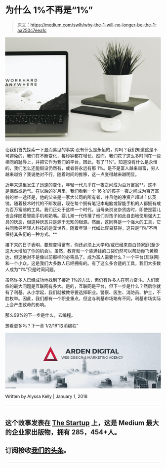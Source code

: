 # 为什么 1%不再是“1%”

> 原文：<https://medium.com/swlh/why-the-1-will-no-longer-be-the-1-aa250c7eea1c>

![](img/8eaa760a386952c087ed9e95c2a6272b.png)

让我们首先探索一下显而易见的事实:没有什么是永恒的，对吗？我们知道这是不可避免的，我们在不断变化，每秒钟都在增长。然而，我们花了这么多时间在一些相同的耻辱上，并把它作为我们的平台。因此，有了“1%”。知道没有什么是永恒的，我们怎么还能假设仍然有，或者将永远有那 1%。是不是富人越来越富，穷人越来越穷？我说绝对不行。随着时间的推移，这一点变得越来越明显。

近年来这里发生了迅速的变化，年轻一代几乎在一夜之间成为百万富翁**。这不是偶然或运气。在以后的岁月里，我们看到一个 16 岁的孩子一夜之间成为百万富翁的唯一途径是，他的父亲是一家大公司的所有者，并且他的净资产超过 1 亿英镑。随着技术时代的不断发展，现在每个拥有笔记本电脑或智能手机的人都拥有成为百万富翁的工具。我们正处于这样一个时代，当母亲浏览杂货店时，即使是婴儿也会伴随着智能手机和奶嘴。婴儿潮一代传播了他们对孩子如此自由地使用强大工具的厌恶，但这种厌恶只是源于无知的根源。然而，这同样是一个强大的工具，它共同教导年轻人科技的适宜世界。随着年轻一代如此容易获得，这只是“1%”不再保持其头衔的一种方式。**

接下来的日子表明，要想变得富有，你还必须上大学和/或已经来自白领家庭(至少这大大增加了你的机会)。虽然，教育和一个装满钱的口袋仍然可以帮助你飞黄腾达，但这绝对不是像以前那样的必需品了。成为富人需要什么？一个平台(互联网)和一个小众。这是我们大多数人已经拥有的。有了这么多合适的工具，我们大多数人成为“1%”只是时间问题。

虽然许多人已经成功地找到了接近 1%的方法，但仍有许多人在努力奋斗。人们面临的最大问题是互联网有多大。是的，互联网是平台，但下一步是什么？然后你就有了利基。从小学起，我们就被教导要选择职业。警察、医生、消防员、护士，不胜枚举。因此，我们都有一个职业重点，但这与利基市场略有不同，利基市场实际上会产生致命的影响。

那么99%的下一步是什么，去编程。

想看更多吗？下一章 1/2/18“取消编程”

![](img/9cb263982fdc55128aa7435f9276d19a.png)

Written by Alyssa Kelly | January 1, 2018

![](img/731acf26f5d44fdc58d99a6388fe935d.png)

## 这个故事发表在 [The Startup](https://medium.com/swlh) 上，这是 Medium 最大的企业家出版物，拥有 285，454+人。

## 订阅接收[我们的头条](http://growthsupply.com/the-startup-newsletter/)。

![](img/731acf26f5d44fdc58d99a6388fe935d.png)